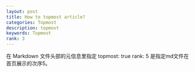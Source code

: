 ```yaml
---
layout: post
title: How to topmost article?
categories: Topmost
description: topmost
keywords: Topmost
rank: 3
---
```


在 Markdown 文件头部的元信息里指定 topmost: true
rank: 5   是指定md文件在首页展示的次序5。